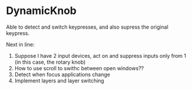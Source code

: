 # DynamicKnob

Able to detect and switch keypresses, and also supress the original keypress.

Next in line:

1. Suppose I have 2 input devices, act on and suppress inputs only from 1 (in this case, the rotary knob)
2. How to use scroll to swithc between open windows??
3. Detect when focus applications change
4. Implement layers and layer switching

